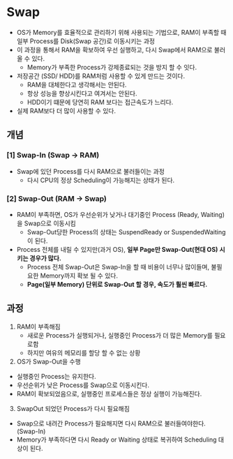 # Swap
- OS가 Memory를 효율적으로 관리하기 위해 사용되는 기법으로, RAM이 부족할 때 일부 Process를 Disk(Swap 공간)로 이동시키는 과정
- 이 과정을 통해서 RAM을 확보하여 우선 실행하고, 다시 Swap에서 RAM으로 불러 올 수 있다.
  - Memory가 부족한 Process가 강제종료되는 것을 방지 할 수 잇다.
- 저장공간 (SSD/ HDD)를 RAM처럼 사용할 수 있게 만드는 것이다.
    - RAM을 대체한다고 생각해서는 안된다.
    - 항상 성능을 향상시킨다고 여겨서는 안된다.
    - HDD이기 떄문에 당연히 RAM 보다는 접근속도가 느리다.
- 실제 RAM보다 더 많이 사용할 수 있다.

## 개념
### [1] Swap-In (Swap -> RAM)
- Swap에 있던 Process를 다시 RAM으로 불러들이는 과정
  - 다시 CPU의 정상 Scheduling이 가능해지는 상태가 된다.

### [2] Swap-Out (RAM -> Swap)
- RAM이 부족하면, OS가 우선순위가 낮거나 대기중인 Process (Ready, Waiting)을 Swap으로 이동시킴
  - Swap-Out당한 Process의 상태는 SuspendReady or SuspendedWaiting 이 된다.
- Process 전체를 내릴 수 있지만(과거 OS), **일부 Page만 Swap-Out(현대 OS) 시키는 경우가 많다.**
  - Process 전체 Swap-Out은 Swap-In을 할 때 비용이 너무나 많이들며, 불필요한 Memory까지 확보 될 수 있다.
  - **Page(일부 Memory) 단위로 Swap-Out 할 경우, 속도가 훨씬 빠르다.**

## 과정
1. RAM이 부족해짐
   - 새로운 Process가 실행되거나, 실행중인 Process가 더 많은 Memory를 필요로함
   - 하지만 여유의 메모리를 할당 할 수 없는 상황
2. OS가 Swap-Out을 수행
  - 실행중인 Process는 유지한다.
  - 우선순위가 낮은 Process를 Swap으로 이동시킨다.
  - RAM이 확보되었음으로, 실행중인 프로세스들은 정상 실행이 가능해진다.
3. SwapOut 되었던 Process가 다시 필요해짐
  - Swap으로 내려간 Process가 필요해지면 다시 RAM으로 불러들여야한다. (Swap-In)
  - Memory가 부족하다면 다시 Ready or Waiting 상태로 복귀하여 Scheduling 대상이 된다.

